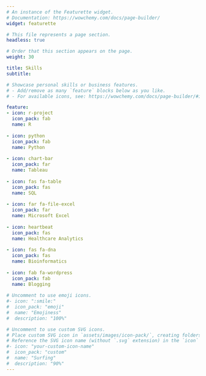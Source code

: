 ```yaml
---
# An instance of the Featurette widget.
# Documentation: https://wowchemy.com/docs/page-builder/
widget: featurette

# This file represents a page section.
headless: true

# Order that this section appears on the page.
weight: 30

title: Skills
subtitle:

# Showcase personal skills or business features.
# - Add/remove as many `feature` blocks below as you like.
# - For available icons, see: https://wowchemy.com/docs/page-builder/#icons

feature:
- icon: r-project
  icon_pack: fab
  name: R
  
- icon: python
  icon_pack: fab
  name: Python
  
- icon: chart-bar
  icon_pack: far
  name: Tableau
  
- icon: fas fa-table
  icon_pack: fas
  name: SQL
  
- icon: far fa-file-excel
  icon_pack: far
  name: Microsoft Excel 
  
- icon: heartbeat
  icon_pack: fas
  name: Healthcare Analytics
  
- icon: fas fa-dna
  icon_pack: fas
  name: Bioinformatics  
  
- icon: fab fa-wordpress
  icon_pack: fab
  name: Blogging
  
# Uncomment to use emoji icons.
#- icon: ":smile:"
#  icon_pack: "emoji"
#  name: "Emojiness"
#  description: "100%"  

# Uncomment to use custom SVG icons.
# Place custom SVG icon in `assets/images/icon-pack/`, creating folders if necessary.
# Reference the SVG icon name (without `.svg` extension) in the `icon` field.
#- icon: "your-custom-icon-name"
#  icon_pack: "custom"
#  name: "Surfing"
#  description: "90%"
---
```

